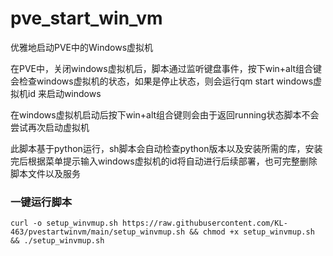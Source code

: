 # pve_start_win_vm
优雅地启动PVE中的Windows虚拟机

在PVE中，关闭windows虚拟机后，脚本通过监听键盘事件，按下win+alt组合键会检查windows虚拟机的状态，如果是停止状态，则会运行qm start windows虚拟机id 来启动windows

在windows虚拟机启动后按下win+alt组合键则会由于返回running状态脚本不会尝试再次启动虚拟机

此脚本基于python运行，sh脚本会自动检查python版本以及安装所需的库，安装完后根据菜单提示输入windows虚拟机的id将自动进行后续部署，也可完整删除脚本文件以及服务

### 一键运行脚本

```
curl -o setup_winvmup.sh https://raw.githubusercontent.com/KL-463/pvestartwinvm/main/setup_winvmup.sh && chmod +x setup_winvmup.sh && ./setup_winvmup.sh
```
